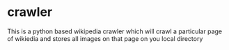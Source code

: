 crawler
=======

This is a python based wikipedia crawler which will crawl a particular page of wikiedia and stores all images on that page on you local directory 
